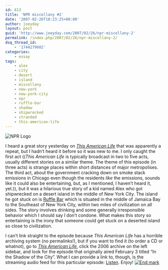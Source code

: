 ```yaml
---
id: 613
title: 'NPR miscellany #2'
date: '2007-02-26T18:23:25+00:00'
author: joeyday
layout: post
guid: 'http://www.joeyday.com/2007/02/26/npr-miscellany-2'
permalink: /index.php/2007/02/26/npr-miscellany-2/
dsq_thread_id:
    - '1744279602'
categories:
    - essay
tags:
    - alex
    - city
    - desert
    - island
    - miscellany
    - new-york
    - new-york-city
    - npr
    - ruffle-bar
    - shadow
    - shipwrecked
    - stranded
    - this-american-life
---
```


![NPR Logo](http://joeyday.com/wp-content/uploads/2007/02/logo_npr_125.gif)

I heard a great story yesterday on <cite>[This American Life](http://en.wikipedia.org/wiki/This_American_Life)</cite> that was apparently a repeat, but I hadn’t heard it before so it was new to me. I only caught the first act ((<cite>This American Life</cite> is typically broadcast in two to five acts, usually different stories on a similar theme. The theme of this episode (in three acts) is strange places within short distances of major metropolises. The third act, about the government cracking down on smoke stack emissions in Chicago even though the residents *like* the emissions, sounds like it could also be entertaining, but, as I mentioned, I haven’t heard it, yet.)), but it was a hilarious true story of a kid named Alex who got shipwrecked on a desert island in the middle of New York City. The island he got stuck on is [Ruffle Bar](http://maps.google.com/maps?om=1&ie=UTF8&z=13&ll=40.598053,-73.856621&spn=0.058654,0.11673) which is situated in the middle of Jamaica Bay to the Southeast of New York City, within two miles of civilization on all sides. The story involves drinking and some generally irresponsible behavior which I should say I don’t condone. What makes this story so entertaining is the irony that someone could get stuck on a deserted island so close to civilization.

I can’t link straight to the episode because <cite>This American Life</cite> has a horrible archiving system (no permalinks!), but if you want to find it (to order a CD or whatnot), go to <cite>[This American Life](http://www.thislife.org/)</cite>, click the 2006 archive on the left sidebar, and look for the episode that originally aired February 3 titled “In the Shadow of the City”. What I can provide a link to, though, is the streaming audio feed for this particular episode: [Listen](http://audio.thisamericanlife.org/player/CPRadio_player.php?podcast=http://www.thisamericanlife.org/xmlfeeds/307.xml&proxyloc=http://audio.thisamericanlife.org/player/customproxy.php). Enjoy! [![](http://joeyday.com/wp-content/uploads/2009/08/endmark.png "End mark")](http://joeyday.com/wp-content/uploads/2009/08/endmark.png)